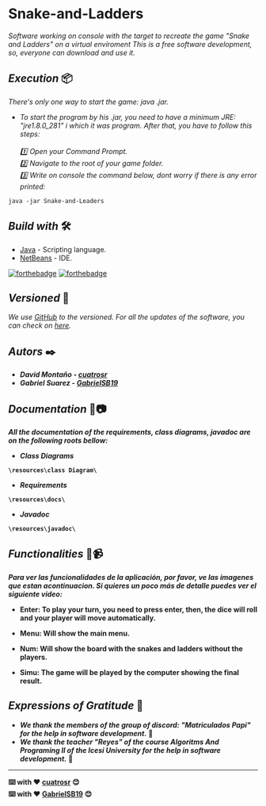 # <b>Snake-and-Ladders</b>
_Software working on console with the target to recreate the game "Snake and Ladders" on a virtual enviroment_
_This is a free software development, so, everyone can download and use it._

## <b>_Execution_</b> 📦

_There's only one way to start the game: java .jar._

* _To start the program by his .jar, you need to have a minimum JRE: "jre1.8.0_281" i which it was program. After that, you have to follow this steps: <br><br> 1️⃣ Open your Command Prompt. <br> 2️⃣ Navigate to the root of your game folder.<br> 3️⃣ Write on console the command below, dont worry if there is any error printed:_<br>
```
java -jar Snake-and-Leaders
```
## <b>_Build with_</b> 🛠️

* [Java](https://www.oracle.com/co/java/technologies/javase/javase-jdk8-downloads.html) - Scripting language.
* [NetBeans](https://netbeans.apache.org/) - IDE.

[![forthebadge](https://forthebadge.com/images/badges/made-with-java.svg)](https://forthebadge.com) [![forthebadge](https://forthebadge.com/images/badges/built-with-love.svg)](https://forthebadge.com)
## <b>_Versioned_</b> 📌

_We use [GitHub](https://github.com/) to the versioned. For all the updates of the software, you can check on [here](https://github.com/GabrielSB19/JFX-System-Casa-Dorada)._

## <b>_Autors_ ✒️

* _David Montaño - [cuatrosr](https://github.com/cuatrosr)_
* _Gabriel Suarez - [GabrielSB19](https://github.com/GabrielSB19)_

## <b>_Documentation_</b> 💬📷

_All the documentation of the requirements, class diagrams, javadoc are on the following roots bellow:_<br>

* _Class Diagrams_
```
\resources\class Diagram\
```

* _Requirements_
```
\resources\docs\
```

* _Javadoc_
```
\resources\javadoc\
```

## <b>_Functionalities_</b> 📱📹

_Para ver las funcionalidades de la aplicación, por favor, ve las imagenes que estan acontinuacion. Si quieres un poco más de detalle puedes ver el siguiente video:_

* Enter: To play your turn, you need to press enter, then, the dice will roll and your player will move automatically.

* Menu: Will show the main menu.

* Num: Will show the board with the snakes and ladders without the players.

* Simu: The game will be played by the computer showing the final result.

## <b>_Expressions of Gratitude_</b> 🎁

* _We thank the members of the group of discord: "Matriculados Papi" for the help in software development._ 📢
* _We thank the teacher "Reyes" of the course Algoritms And Programing II of the Icesi University for the help in software development._ 📢

---
⌨️ with ❤️ [cuatrosr](https://github.com/cuatrosr) 😊<br>
⌨️ with ❤️ [GabrielSB19](https://github.com/GabrielSB19) 😊
